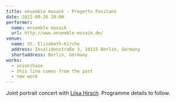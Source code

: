 ```yaml
---
title: ensemble mosaik - Progetto Positano
date: 2021-09-26 20:00
performer:
  name: ensemble mosaik
  url: http://www.ensemble-mosaik.de/
venue:
  name: St. Elisabeth-Kirche
  address: Invalidenstraße 3, 10115 Berlin, Germany
  shortaddress: Berlin, Germany
works:
  - union|haze
  - this line comes from the past
  - new work
---
```

Joint portrait concert with [Liisa Hirsch](https://emic.ee/liisa-hirsch).
Programme details to follow.
